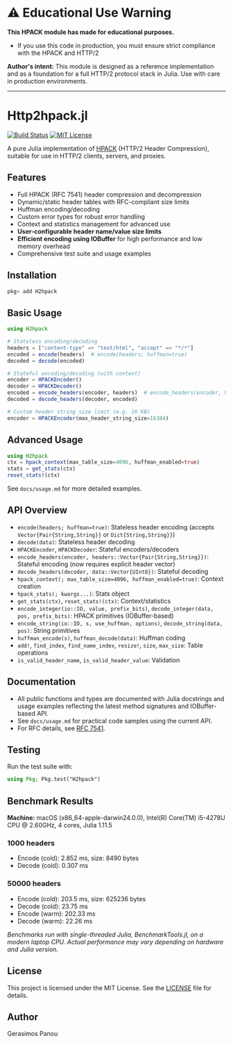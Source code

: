 # ⚠️ Educational Use Warning

**This HPACK module has made for educational purposes.**

- If you use this code in production, you must ensure strict compliance with the HPACK and HTTP/2 

**Author's intent:** This module is designed as a reference implementation and as a foundation for a full HTTP/2 protocol stack in Julia. Use with care in production environments.

---

# Http2hpack.jl

[![Build Status](https://github.com/grasimos/Hpack.jl/workflows/CI/badge.svg)](https://github.com/yourusername/H2hpack.jl/actions)
[![MIT License](https://img.shields.io/badge/license-MIT-blue.svg)](LICENSE)

A pure Julia implementation of [HPACK](https://datatracker.ietf.org/doc/html/rfc7541) (HTTP/2 Header Compression), suitable for use in HTTP/2 clients, servers, and proxies.

## Features
- Full HPACK (RFC 7541) header compression and decompression
- Dynamic/static header tables with RFC-compliant size limits
- Huffman encoding/decoding
- Custom error types for robust error handling
- Context and statistics management for advanced use
- **User-configurable header name/value size limits**
- **Efficient encoding using IOBuffer** for high performance and low memory overhead
- Comprehensive test suite and usage examples

## Installation

```julia
pkg> add H2hpack
```

## Basic Usage

```julia
using H2hpack

# Stateless encoding/decoding
headers = ["content-type" => "text/html", "accept" => "*/*"]
encoded = encode(headers)  # encode(headers; huffman=true)
decoded = decode(encoded)

# Stateful encoding/decoding (with context)
encoder = HPACKEncoder()
decoder = HPACKDecoder()
encoded = encode_headers(encoder, headers)  # encode_headers(encoder, headers::Vector{Pair{String,String}})
decoded = decode_headers(decoder, encoded)

# Custom header string size limit (e.g. 16 KB)
encoder = HPACKEncoder(max_header_string_size=16384)
```

## Advanced Usage

```julia
using H2hpack
ctx = hpack_context(max_table_size=4096, huffman_enabled=true)
stats = get_stats(ctx)
reset_stats!(ctx)
```

See `docs/usage.md` for more detailed examples.

## API Overview

- `encode(headers; huffman=true)`: Stateless header encoding (accepts `Vector{Pair{String,String}}` or `Dict{String,String}}`)
- `decode(data)`: Stateless header decoding
- `HPACKEncoder`, `HPACKDecoder`: Stateful encoders/decoders
- `encode_headers(encoder, headers::Vector{Pair{String,String}})`: Stateful encoding (now requires explicit header vector)
- `decode_headers(decoder, data::Vector{UInt8})`: Stateful decoding
- `hpack_context(; max_table_size=4096, huffman_enabled=true)`: Context creation
- `hpack_stats(; kwargs...)`: Stats object
- `get_stats(ctx)`, `reset_stats!(ctx)`: Context/statistics
- `encode_integer(io::IO, value, prefix_bits)`, `decode_integer(data, pos, prefix_bits)`: HPACK primitives (IOBuffer-based)
- `encode_string(io::IO, s, use_huffman, options)`, `decode_string(data, pos)`: String primitives
- `huffman_encode(s)`, `huffman_decode(data)`: Huffman coding
- `add!`, `find_index`, `find_name_index`, `resize!`, `size`, `max_size`: Table operations
- `is_valid_header_name`, `is_valid_header_value`: Validation

## Documentation

- All public functions and types are documented with Julia docstrings and usage examples reflecting the latest method signatures and IOBuffer-based API.
- See `docs/usage.md` for practical code samples using the current API.
- For RFC details, see [RFC 7541](https://datatracker.ietf.org/doc/html/rfc7541).

## Testing

Run the test suite with:

```julia
using Pkg; Pkg.test("H2hpack")
```

## Benchmark Results

**Machine:** macOS (x86_64-apple-darwin24.0.0), Intel(R) Core(TM) i5-4278U CPU @ 2.60GHz, 4 cores, Julia 1.11.5

### 1000 headers
- Encode (cold): 2.852 ms, size: 8490 bytes
- Decode (cold): 0.307 ms

### 50000 headers
- Encode (cold): 203.5 ms, size: 625236 bytes
- Decode (cold): 23.75 ms
- Encode (warm): 202.33 ms
- Decode (warm): 22.26 ms

*Benchmarks run with single-threaded Julia, BenchmarkTools.jl, on a modern laptop CPU. Actual performance may vary depending on hardware and Julia version.*

## License

This project is licensed under the MIT License. See the [LICENSE](LICENSE) file for details.

## Author

Gerasimos Panou 

